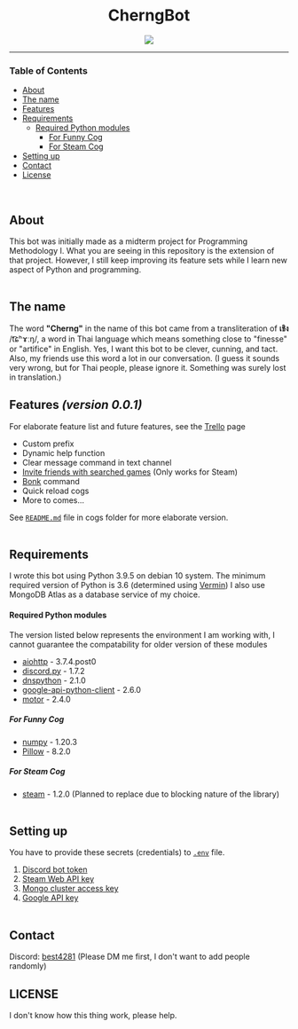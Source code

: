 <h1 align="center">CherngBot</h1>
<p align="center">
  <img src="https://cdn.discordapp.com/avatars/729564576559005707/b17810e2e0fd18c6a7c604bfe7e51b3d.png?size=128" />
</p>

------------
### **Table of Contents**

- [About](#About)
- [The name](#The-name)
- [Features](#features-version-001)
- [Requirements](#Requirements)
  - [Required Python modules](#Required-Python-modules)
    - [For Funny Cog](#For-Funny-Cog)
    - [For Steam Cog](#For-Steam-Cog)
- [Setting up](#Setting-up)
- [Contact](#contact)
- [License](#license)

<br/>

## About
This bot was initially made as a midterm project for Programming Methodology I. What you are seeing in this repository is the extension of that project. However, I still keep improving its feature sets while I learn new aspect of Python and programming.
<br/><br/>

## The name
The word **"Cherng"** in the name of this bot came from a transliteration of **เชิง** /t͡ɕʰɤːŋ/, a word in Thai language which means something close to "finesse" or "artifice" in English. Yes, I want this bot to be clever, cunning, and tact. Also, my friends use this word a lot in our conversation.
(I guess it sounds very wrong, but for Thai people, please ignore it. Something was surely lost in translation.)

## Features *(version 0.0.1)*
For elaborate feature list and future features, see the [Trello](https://trello.com/b/zkk36IIC/bot-features) page
- Custom prefix
- Dynamic help function
- Clear message command in text channel
- [Invite friends with searched games](./cogs/steam.py) (Only works for Steam)
- [Bonk](./cogs/funny.py) command
- Quick reload cogs
- More to comes...  

See [`README.md`](./cogs/) file in cogs folder for more elaborate version.
<br/><br/>

## Requirements
I wrote this bot using Python 3.9.5 on debian 10 system.
The minimum required version of Python is 3.6 (determined using [Vermin](https://github.com/netromdk/vermin))
I also use MongoDB Atlas as a database service of my choice.
#### Required Python modules
The version listed below represents the environment I am working with, I cannot guarantee the compatability for older version of these modules
- [aiohttp](https://docs.aiohttp.org/) - 3.7.4.post0
- [discord.py](https://discordpy.readthedocs.io/) - 1.7.2
- [dnspython](https://www.dnspython.org/) - 2.1.0
- [google-api-python-client](https://github.com/googleapis/google-api-python-client) - 2.6.0
- [motor](https://github.com/mongodb/motor) - 2.4.0

##### For Funny Cog
- [numpy](https://numpy.org/) - 1.20.3
- [Pillow](https://python-pillow.org/) - 8.2.0

##### For Steam Cog
- [steam](https://github.com/ValvePython/steam) - 1.2.0 (Planned to replace due to blocking nature of the library)
<br/><br/>

## Setting up
You have to provide these secrets (credentials) to [`.env`](./.env) file.
1. [Discord bot token](https://discord.com/developers/applications)
2. [Steam Web API key](https://steamcommunity.com/login/home/?goto=%2Fdev%2Fapikey)
3. [Mongo cluster access key](https://docs.atlas.mongodb.com/connect-to-cluster/#connect-to-a-cluster)
4. [Google API key](https://console.cloud.google.com/apis/credentials?_ga=2.234237150.1566059940.1622774822-1399153718.1622774822)
<br/><br/>

## Contact
Discord: [best4281](https://discordapp.com/users/283765324401344514) (Please DM me first, I don't want to add people randomly)

## LICENSE
I don't know how this thing work, please help.
